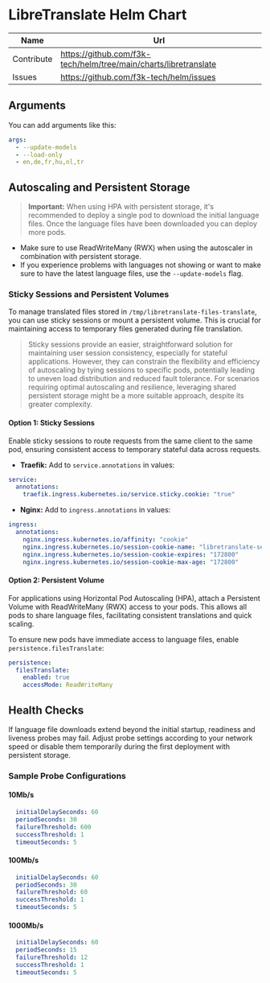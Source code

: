 # LibreTranslate Helm Chart

| Name       | Url                                                              |
|------------|------------------------------------------------------------------|
| Contribute | https://github.com/f3k-tech/helm/tree/main/charts/libretranslate |
| Issues     | https://github.com/f3k-tech/helm/issues                          |

## Arguments

You can add arguments like this:

```yaml
args:
  - --update-models
  - --load-only
  - en,de,fr,hu,nl,tr
```

## Autoscaling and Persistent Storage

> **Important:** When using HPA with persistent storage, it's recommended to deploy a single pod to download the initial language files. Once the language files have been downloaded you can deploy more pods. 

* Make sure to use ReadWriteMany (RWX) when using the autoscaler in combination with persistent storage. 
* If you experience problems with languages not showing or want to make sure to have the latest language files, use the ```--update-models``` flag.

### Sticky Sessions and Persistent Volumes

To manage translated files stored in `/tmp/libretranslate-files-translate`, you can use sticky sessions or mount a persistent volume. This is crucial for maintaining access to temporary files generated during file translation.

>Sticky sessions provide an easier, straightforward solution for maintaining user session consistency, especially for stateful applications. However, they can constrain the flexibility and efficiency of autoscaling by tying sessions to specific pods, potentially leading to uneven load distribution and reduced fault tolerance. For scenarios requiring optimal autoscaling and resilience, leveraging shared persistent storage might be a more suitable approach, despite its greater complexity.

#### Option 1: Sticky Sessions

Enable sticky sessions to route requests from the same client to the same pod, ensuring consistent access to temporary stateful data across requests. 

- **Traefik:** Add to `service.annotations` in values:

```yaml
service:
  annotations:
    traefik.ingress.kubernetes.io/service.sticky.cookie: "true"
```

- **Nginx:** Add to `ingress.annotations` in values:

```yaml
ingress:
  annotations:
    nginx.ingress.kubernetes.io/affinity: "cookie"
    nginx.ingress.kubernetes.io/session-cookie-name: "libretranslate-session"
    nginx.ingress.kubernetes.io/session-cookie-expires: "172800"
    nginx.ingress.kubernetes.io/session-cookie-max-age: "172800"
```

#### Option 2: Persistent Volume

For applications using Horizontal Pod Autoscaling (HPA), attach a Persistent Volume with ReadWriteMany (RWX) access to your pods. This allows all pods to share language files, facilitating consistent translations and quick scaling.

To ensure new pods have immediate access to language files, enable `persistence.filesTranslate`:

```yml
persistence:
  filesTranslate:
    enabled: true
    accessMode: ReadWriteMany
```

## Health Checks

If language file downloads extend beyond the initial startup, readiness and liveness probes may fail. Adjust probe settings according to your network speed or disable them temporarily during the first deployment with persistent storage.

### Sample Probe Configurations

#### 10Mb/s

```yml
  initialDelaySeconds: 60
  periodSeconds: 30
  failureThreshold: 600
  successThreshold: 1
  timeoutSeconds: 5
```

#### 100Mb/s

```yml
  initialDelaySeconds: 60
  periodSeconds: 30
  failureThreshold: 60
  successThreshold: 1
  timeoutSeconds: 5
```

#### 1000Mb/s

```yml
  initialDelaySeconds: 60
  periodSeconds: 15
  failureThreshold: 12
  successThreshold: 1
  timeoutSeconds: 5
```
